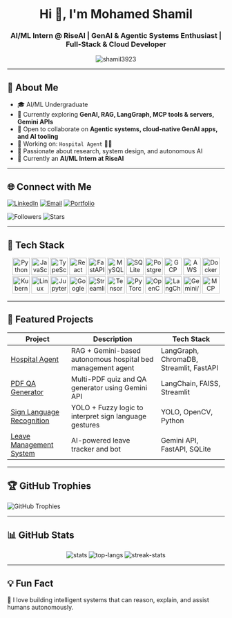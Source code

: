 <h1 align="center">Hi 👋, I'm Mohamed Shamil</h1>
<h3 align="center">AI/ML Intern @ RiseAI | GenAI & Agentic Systems Enthusiast | Full-Stack & Cloud Developer</h3>

<p align="center">
  <img src="https://komarev.com/ghpvc/?username=shamil3923&label=Profile%20views&color=0e75b6&style=flat" alt="shamil3923" />
</p>

---

## 🚀 About Me

- 🎓 AI/ML Undergraduate  
- 🌱 Currently exploring **GenAI, RAG, LangGraph, MCP tools & servers, Gemini APIs**
- 👯 Open to collaborate on **Agentic systems, cloud-native GenAI apps, and AI tooling**
- 🚀 Working on: `Hospital Agent` 🏥💡  
- 🧠 Passionate about research, system design, and autonomous AI
- 💼 Currently an **AI/ML Intern at RiseAI**

---

## 🌐 Connect with Me

[![LinkedIn](https://img.shields.io/badge/-LinkedIn-blue?style=for-the-badge&logo=linkedin&logoColor=white)](https://linkedin.com/in/shamil3923)
[![Email](https://img.shields.io/badge/-Email-red?style=for-the-badge&logo=gmail&logoColor=white)](mailto:mrmshamil1786@gmail.com)
[![Portfolio](https://img.shields.io/badge/-Portfolio-black?style=for-the-badge&logo=web&logoColor=white)](https://shamil3923.vercel.app/)

![Followers](https://img.shields.io/github/followers/shamil3923?label=Followers&style=social)
![Stars](https://img.shields.io/github/stars/shamil3923?label=Stars&style=social)

---

## 🔧 Tech Stack

<p align="center">
  <!-- Programming Languages -->
  <img src="https://cdn.jsdelivr.net/gh/devicons/devicon/icons/python/python-original.svg" alt="Python" width="40" />
  <img src="https://cdn.jsdelivr.net/gh/devicons/devicon/icons/javascript/javascript-original.svg" alt="JavaScript" width="40" />
  <img src="https://cdn.jsdelivr.net/gh/devicons/devicon/icons/typescript/typescript-original.svg" alt="TypeScript" width="40" />
  
  <!-- Frontend & Backend -->
  <img src="https://cdn.jsdelivr.net/gh/devicons/devicon/icons/react/react-original.svg" alt="React" width="40" />
  <img src="https://cdn.jsdelivr.net/gh/devicons/devicon/icons/fastapi/fastapi-original.svg" alt="FastAPI" width="40" />
  
  <!-- Databases -->
  <img src="https://cdn.jsdelivr.net/gh/devicons/devicon/icons/mysql/mysql-original.svg" alt="MySQL" width="40" />
  <img src="https://cdn.jsdelivr.net/gh/devicons/devicon/icons/sqlite/sqlite-original.svg" alt="SQLite" width="40" />
  <img src="https://cdn.jsdelivr.net/gh/devicons/devicon/icons/postgresql/postgresql-original.svg" alt="PostgreSQL" width="40" />
  
  <!-- DevOps & Cloud -->
  <img src="https://cdn.jsdelivr.net/gh/devicons/devicon/icons/googlecloud/googlecloud-original.svg" alt="GCP" width="40" />
  <img src="https://cdn.jsdelivr.net/gh/devicons/devicon/icons/amazonwebservices/amazonwebservices-original.svg" alt="AWS" width="40" />
  <img src="https://cdn.jsdelivr.net/gh/devicons/devicon/icons/docker/docker-original.svg" alt="Docker" width="40" />
  <img src="https://cdn.jsdelivr.net/gh/devicons/devicon/icons/kubernetes/kubernetes-plain.svg" alt="Kubernetes" width="40" />
  
  <!-- Tools & Platforms -->
  <img src="https://cdn.jsdelivr.net/gh/devicons/devicon/icons/linux/linux-original.svg" alt="Linux" width="40" />
  <img src="https://cdn.jsdelivr.net/gh/devicons/devicon/icons/jupyter/jupyter-original.svg" alt="Jupyter" width="40" />
  <img src="https://upload.wikimedia.org/wikipedia/commons/3/38/Google_Colaboratory_SVG_Logo.svg" alt="Google Colab" width="40" />
  <img src="https://upload.wikimedia.org/wikipedia/commons/1/1b/Streamlit_logo_vertical_primary_mark.svg" alt="Streamlit" width="40" />
  
  <!-- AI/ML Frameworks -->
  <img src="https://cdn.jsdelivr.net/gh/devicons/devicon/icons/tensorflow/tensorflow-original.svg" alt="TensorFlow" width="40" />
  <img src="https://cdn.jsdelivr.net/gh/devicons/devicon/icons/pytorch/pytorch-original.svg" alt="PyTorch" width="40" />
  <img src="https://opencv.org/wp-content/uploads/2020/07/cropped-OpenCV_logo_white_600x.png" alt="OpenCV" width="40"/>

  <!-- Custom / Misc -->
  <img src="https://img.icons8.com/color/48/langchain.png" alt="LangChain" width="40"/>
  <img src="https://upload.wikimedia.org/wikipedia/commons/0/0b/Vertex_AI_Logo.svg" alt="Gemini/Vertex AI" width="40"/>
  <img src="https://static.wixstatic.com/media/9bcd6c_c611b30e1a4740b6be99b1967be0cc07~mv2.png" alt="MCP" width="40"/>
</p>

---

## 💼 Featured Projects

| Project | Description | Tech Stack |
|--------|-------------|------------|
| [Hospital Agent](https://github.com/shamil3923/Hospital_agent) | RAG + Gemini-based autonomous hospital bed management agent | LangGraph, ChromaDB, Streamlit, FastAPI |
| [PDF QA Generator](https://github.com/shamil3923/pdf-qa-tool) | Multi-PDF quiz and QA generator using Gemini API | LangChain, FAISS, Streamlit |
| [Sign Language Recognition](https://github.com/shamil3923/sign-language-yolo) | YOLO + Fuzzy logic to interpret sign language gestures | YOLO, OpenCV, Python |
| [Leave Management System](https://github.com/shamil3923/leave-ai) | AI-powered leave tracker and bot | Gemini API, FastAPI, SQLite |

---

## 🏆 GitHub Trophies

![GitHub Trophies](https://github-profile-trophy.vercel.app/?username=shamil3923&theme=tokyonight&column=7)

---

## 📊 GitHub Stats

<p align="center">
  <img src="https://github-readme-stats.vercel.app/api?username=shamil3923&count_private=true&show_icons=true&theme=radical" alt="stats" />
  <img src="https://github-readme-stats.vercel.app/api/top-langs/?username=shamil3923&layout=compact&theme=radical" alt="top-langs" />
  <img src="https://streak-stats.demolab.com?user=shamil3923&theme=radical&hide_border=false" alt="streak-stats" />
</p>

---

## 💡 Fun Fact

🧠 I love building intelligent systems that can reason, explain, and assist humans autonomously.

